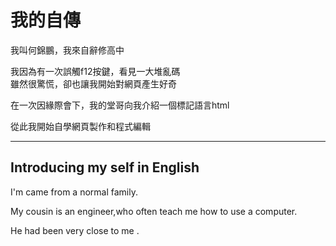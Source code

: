 <DOCTYPE html>
<html>
  <head>
    <meta charset="UTF-8">
    <title> self introduce </title>
    </head>
  <body>
    <h1>我的自傳</h1>
      <p> 我叫何錦鵬，我來自辭修高中</p>
      <p>我因為有一次誤觸f12按鍵，看見一大堆亂碼<br>
    雖然很驚慌，卻也讓我開始對網頁產生好奇</p>
     <p>在一次因緣際會下，我的堂哥向我介紹一個標記語言html</p>
       <p>從此我開始自學網頁製作和程式編輯</p>
      <hr>
      <h2>Introducing my self in English</h2>
     <p>  I'm came from a normal family.</p>
 <p>My cousin is an engineer,who often teach me how to use a computer.</p>
     <p>He had been very close to me .</p>
    </body>
  </html>
